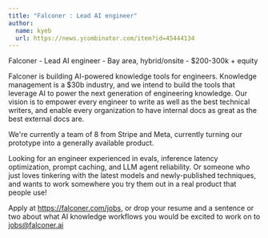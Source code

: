 ```yaml
---
title: "Falconer : Lead AI engineer"
author:
  name: kyeb
  url: https://news.ycombinator.com/item?id=45444134
---
```

Falconer - Lead AI engineer - Bay area, hybrid&#x2F;onsite - $200-300k + equity

Falconer is building AI-powered knowledge tools for engineers. Knowledge management is a $30b industry, and we intend to build the tools that leverage AI to power the next generation of engineering knowledge. Our vision is to empower every engineer to write as well as the best technical writers, and enable every organization to have internal docs as great as the best external docs are.

We&#x27;re currently a team of 8 from Stripe and Meta, currently turning our prototype into a generally available product.

Looking for an engineer experienced in evals, inference latency optimization, prompt caching, and LLM agent reliability. Or someone who just loves tinkering with the latest models and newly-published techniques, and wants to work somewhere you try them out in a real product that people use!

Apply at <a href="https:&#x2F;&#x2F;falconer.com&#x2F;jobs" rel="nofollow">https:&#x2F;&#x2F;falconer.com&#x2F;jobs</a>, or drop your resume and a sentence or two about what AI knowledge workflows you would be excited to work on to jobs@falconer.ai
<JobApplication />
